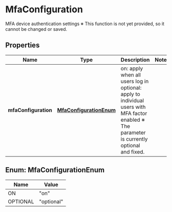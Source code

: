 

# MfaConfiguration

MFA device authentication settings ※ This function is not yet provided, so it cannot be changed or saved. 

## Properties

| Name | Type | Description | Notes |
|------------ | ------------- | ------------- | -------------|
|**mfaConfiguration** | [**MfaConfigurationEnum**](#MfaConfigurationEnum) | on: apply when all users log in optional: apply to individual users with MFA factor enabled ※ The parameter is currently optional and fixed.  |  |



## Enum: MfaConfigurationEnum

| Name | Value |
|---- | -----|
| ON | &quot;on&quot; |
| OPTIONAL | &quot;optional&quot; |



